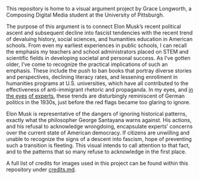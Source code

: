 This repository is home to a visual argument project by Grace Longworth, a Composing Digital Media student at the University of Pittsburgh. 

The purpose of this argument is to connect Elon Musk’s recent political ascent and subsequent decline into fascist tendencies with the recent trend of devaluing history, social sciences, and humanities education in American schools. From even my earliest experiences in public schools, I can recall the emphasis my teachers and school administrators placed on STEM and scientific fields in developing societal and personal success. As I’ve gotten older, I’ve come to recognize the practical implications of such an emphasis. These include the push to ban books that portray diverse stories and perspectives, declining literacy rates, and lessening enrollment in humanities programs at U.S. universities, which have all contributed to the effectiveness of anti-immigrant rhetoric and propaganda. In my eyes, and [in the eyes](https://www.minnpost.com/community-voices/2020/10/1930s-germany-and-2020-usa-should-we-fear-the-parallels/) [of experts](https://washdiplomat.com/american-democracy-under-threat-some-parallels-with-1920s-germany/), these trends are disturbingly reminiscent of German politics in the 1930s, just before the red flags became too glaring to ignore. 

Elon Musk is representative of the dangers of ignoring historical patterns, exactly what the philosopher George Santayana warns against. His actions, and his refusal to acknowledge wrongdoing, encapsulate experts’ concerns over the current state of American democracy. If citizens are unwilling and unable to recognize the signs of a descent into fascism, hope of preventing such a transition is fleeting. This visual intends to call attention to that fact, and to the patterns that so many refuse to acknowledge in the first place. 

A full list of credits for images used in this project can be found within this repository under [credits.md](https://github.com/longworthgrace23/visual-argument-2025spring/blob/main/credits.md). 
